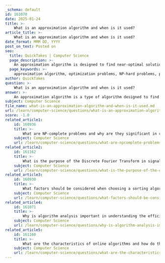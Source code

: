 ```yaml
---
_schema: default
id: 161070
date: 2025-01-24
title: >-
    What is an approximation algorithm and when is it used?
article_title: >-
    What is an approximation algorithm and when is it used?
date_format: MMM DD, YYYY
post_on_text: Posted on
seo:
  title: QuickTakes | Computer Science
  page_description: >-
    An approximation algorithm is designed to find near-optimal solutions to complex optimization problems, particularly for NP-hard problems, providing a performance guarantee while running in polynomial time.
  page_keywords: >-
    approximation algorithm, optimization problems, NP-hard problems, performance guarantee, polynomial time, minimization problems, maximization problems, heuristics, Traveling Salesman Problem, TSP, algorithm design, near-optimal solutions
author: QuickTakes
question: >-
    What is an approximation algorithm and when is it used?
answer: >-
    An approximation algorithm is a type of algorithm designed to find near-optimal solutions to complex optimization problems, particularly when exact solutions are computationally expensive or infeasible to obtain. These algorithms are especially useful for NP-hard problems, where the time required to find an optimal solution can grow exponentially with the size of the input.\n\n### Key Characteristics of Approximation Algorithms:\n\n1. **Performance Guarantee**: Approximation algorithms provide a guarantee on how close the solution is to the optimal solution. This is often expressed in terms of a performance ratio, which is the ratio of the cost of the approximate solution to the cost of the optimal solution. For example, an algorithm that guarantees a solution within a factor of 2 of the optimal solution is referred to as a 2-approximation algorithm.\n\n2. **Types of Problems**: They can be applied to both minimization and maximization problems. In minimization problems, the goal is to find the minimum cost, while in maximization problems, the objective is to find the maximum cost.\n\n3. **Polynomial Time**: Approximation algorithms typically run in polynomial time, making them feasible for larger instances of problems where exact algorithms would be impractical.\n\n4. **Difference from Heuristics**: Unlike heuristic methods, which may or may not yield good solutions without any performance guarantees, approximation algorithms provide a provable bound on how close the solution is to the optimal.\n\n### When to Use Approximation Algorithms:\n\n- **Intractable Problems**: They are particularly useful when dealing with NP-hard problems, where finding an exact solution is computationally prohibitive.\n- **Need for Quick Solutions**: In scenarios where a near-optimal solution is acceptable and can be found quickly, approximation algorithms are preferred.\n- **Guaranteed Quality**: When it is important to have a solution that is guaranteed to be within a certain range of the optimal solution, approximation algorithms are the right choice.\n\n### Example:\n\nA classic example of an approximation algorithm is the one used for the Traveling Salesman Problem (TSP). If the triangle inequality holds, a specific approximation algorithm can guarantee that the cost of the tour it produces is at most twice the cost of the optimal tour, making it a 2-approximation algorithm.\n\nIn summary, approximation algorithms are a powerful tool in algorithm design, providing a way to tackle complex optimization problems efficiently while ensuring that the solutions are close to optimal within a guaranteed bound.
subject: Computer Science
file_name: what-is-an-approximation-algorithm-and-when-is-it-used.md
url: /learn/computer-science/questions/what-is-an-approximation-algorithm-and-when-is-it-used
score: -1.0
related_article1:
    id: 160936
    title: >-
        What are NP-complete problems and why are they significant in computational theory?
    subject: Computer Science
    url: /learn/computer-science/questions/what-are-npcomplete-problems-and-why-are-they-significant-in-computational-theory
related_article2:
    id: 161162
    title: >-
        What is the purpose of the Discrete Fourier Transform in signal processing?
    subject: Computer Science
    url: /learn/computer-science/questions/what-is-the-purpose-of-the-discrete-fourier-transform-in-signal-processing
related_article3:
    id: 160930
    title: >-
        What factors should be considered when choosing a sorting algorithm?
    subject: Computer Science
    url: /learn/computer-science/questions/what-factors-should-be-considered-when-choosing-a-sorting-algorithm
related_article4:
    id: 161071
    title: >-
        Why is algorithm analysis important in understanding the efficiency of an algorithm?
    subject: Computer Science
    url: /learn/computer-science/questions/why-is-algorithm-analysis-important-in-understanding-the-efficiency-of-an-algorithm
related_article5:
    id: 161160
    title: >-
        What are the characteristics of online algorithms and how do they differ from traditional algorithms?
    subject: Computer Science
    url: /learn/computer-science/questions/what-are-the-characteristics-of-online-algorithms-and-how-do-they-differ-from-traditional-algorithms
---
```


&nbsp;